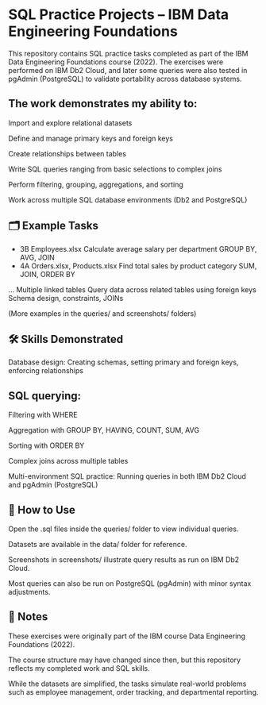 # SQL Practice Projects – IBM Data Engineering Foundations

This repository contains SQL practice tasks completed as part of the IBM Data Engineering Foundations course (2022). The exercises were performed on IBM Db2 Cloud, and later some queries were also tested in pgAdmin (PostgreSQL) to validate portability across database systems.

## The work demonstrates my ability to:

Import and explore relational datasets

Define and manage primary keys and foreign keys

Create relationships between tables

Write SQL queries ranging from basic selections to complex joins

Perform filtering, grouping, aggregations, and sorting

Work across multiple SQL database environments (Db2 and PostgreSQL)

## 🗂️ Example Tasks

- 3B	Employees.xlsx	Calculate average salary per department	GROUP BY, AVG, JOIN
- 4A	Orders.xlsx, Products.xlsx	Find total sales by product category	SUM, JOIN, ORDER BY
  
…	Multiple linked tables	Query data across related tables using foreign keys	Schema design, constraints, JOINs

(More examples in the queries/ and screenshots/ folders)

## 🛠️ Skills Demonstrated

Database design: Creating schemas, setting primary and foreign keys, enforcing relationships

## SQL querying:

Filtering with WHERE

Aggregation with GROUP BY, HAVING, COUNT, SUM, AVG

Sorting with ORDER BY

Complex joins across multiple tables

Multi-environment SQL practice: Running queries in both IBM Db2 Cloud and pgAdmin (PostgreSQL)

## 🚀 How to Use

Open the .sql files inside the queries/ folder to view individual queries.

Datasets are available in the data/ folder for reference.

Screenshots in screenshots/ illustrate query results as run on IBM Db2 Cloud.

Most queries can also be run on PostgreSQL (pgAdmin) with minor syntax adjustments.

## 📌 Notes

These exercises were originally part of the IBM course Data Engineering Foundations (2022).

The course structure may have changed since then, but this repository reflects my completed work and SQL skills.

While the datasets are simplified, the tasks simulate real-world problems such as employee management, order tracking, and departmental reporting.
